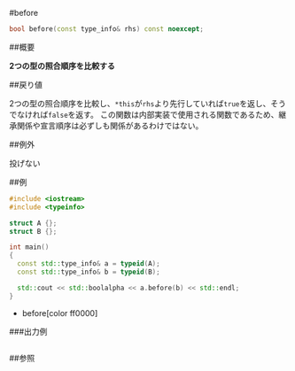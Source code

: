 #before
```cpp
bool before(const type_info& rhs) const noexcept;
```

##概要

<b>2つの型の照合順序を比較する</b>


##戻り値

2つの型の照合順序を比較し、`*this`が`rhs`より先行していれば`true`を返し、そうでなければ`false`を返す。
この関数は内部実装で使用される関数であるため、継承関係や宣言順序は必ずしも関係があるわけではない。


##例外

投げない


##例

```cpp
#include <iostream>
#include <typeinfo>

struct A {};
struct B {};

int main()
{
  const std::type_info& a = typeid(A);
  const std::type_info& b = typeid(B);

  std::cout << std::boolalpha << a.before(b) << std::endl;
}
```
* before[color ff0000]

###出力例

```cpp
```

##参照
```